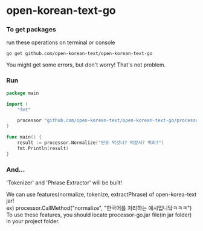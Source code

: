 # open-korean-text-go

### To get packages
run these operations on terminal or console

```
go get github.com/open-korean-text/open-korean-text-go
```

You might get some errors, but don't worry!
That's not problem.

### Run
```go
package main

import (
	"fmt"

	processor "github.com/open-korean-text/open-korean-text-go/processor"
)

func main() {
	result := processor.Normalize("만듀 먹것니? 먹겄서? 먹즤?")
	fmt.Println(result)
}
```

### And...
'Tokenizer' and 'Phrase Extractor' will be built!

We can use features(normalize, tokenize, extractPhrase) of open-korea-text jar!  
ex) processor.CallMethod("normalize", "한국어를 처리하는 예시입니닼ㅋㅋㅋ")  
To use these features, you should locate processor-go.jar file(in jar folder) in
your project folder.
